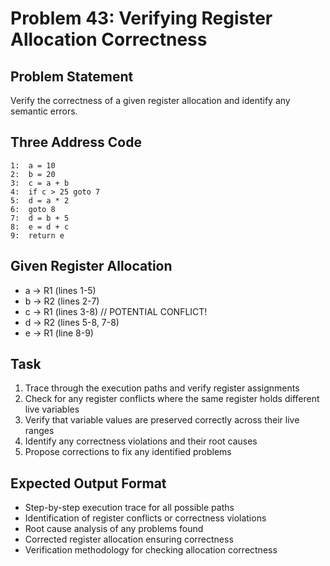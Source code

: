 # Problem 43: Verifying Register Allocation Correctness

## Problem Statement
Verify the correctness of a given register allocation and identify any semantic errors.

## Three Address Code
```
1:  a = 10
2:  b = 20
3:  c = a + b
4:  if c > 25 goto 7
5:  d = a * 2
6:  goto 8
7:  d = b + 5
8:  e = d + c
9:  return e
```

## Given Register Allocation
- a → R1 (lines 1-5)
- b → R2 (lines 2-7)
- c → R1 (lines 3-8) // POTENTIAL CONFLICT!
- d → R2 (lines 5-8, 7-8)
- e → R1 (line 8-9)

## Task
1. Trace through the execution paths and verify register assignments
2. Check for any register conflicts where the same register holds different live variables
3. Verify that variable values are preserved correctly across their live ranges
4. Identify any correctness violations and their root causes
5. Propose corrections to fix any identified problems

## Expected Output Format
- Step-by-step execution trace for all possible paths
- Identification of register conflicts or correctness violations
- Root cause analysis of any problems found
- Corrected register allocation ensuring correctness
- Verification methodology for checking allocation correctness